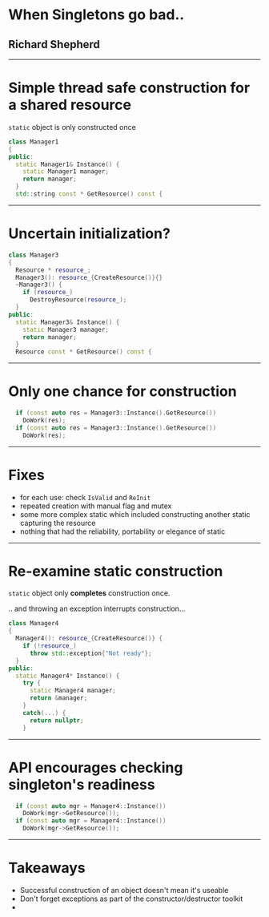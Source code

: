 # When Singletons go bad..

## Richard Shepherd

---

# Simple thread safe construction for a shared resource
`static` object is only constructed once

```cpp
class Manager1
{
public:
  static Manager1& Instance() {
    static Manager1 manager;
    return manager;
  }
  std::string const * GetResource() const {
```

<!---
In c++11 `static` was improved to have threadsafe initialization.
AKA the Scott Meyers Singleton for his popularization of it.
Much better than previous, platform specific initialization or static variables created at compile object scope.
-->

---

# Uncertain initialization?

```cpp
class Manager3
{
  Resource * resource_;
  Manager3(): resource_{CreateResource()}{}
  ~Manager3() {
    if (resource_)
      DestroyResource(resource_);
  }
public:
  static Manager3& Instance() {
    static Manager3 manager;
    return manager;
  }
  Resource const * GetResource() const {
```

<!---
A recent bug investigation eventually pointed the finger at a singleton that kept being glanced over because everyone knew it was safe.
The singleton was created (using a 3rdparty c-library call), the resource was accessed and the handle passed to another c-function, which internally was deallocating it, with a bang!
Once realized, it was an obvious hole, but how to spot, manage and avoid or recover from the problem - hidden inside the singleton constructor, which could only be tried once?
-->

---

# Only one chance for construction

```cpp
  if (const auto res = Manager3::Instance().GetResource())
    DoWork(res);
  if (const auto res = Manager3::Instance().GetResource())
    DoWork(res);
```

<!---
Even if we now checked for it on calls, the singleton had already been created and wouldn't retry getting the resource which might now be available
-->

---

# Fixes

- for each use: check `IsValid` and `ReInit`
- repeated creation with manual flag and mutex
- some more complex static which included constructing another static capturing the resource
- nothing that had the reliability, portability or elegance of static

---

# Re-examine static construction
`static` object only **completes** construction once.

.. and throwing an exception interrupts construction...

```cpp
class Manager4
{
  Manager4(): resource_{CreateResource()} {
    if (!resource_)
      throw std::exception{"Not ready"};
  }
public:
  static Manager4* Instance() {
    try {
      static Manager4 manager;
      return &manager;
    }
    catch(...) {
      return nullptr;
    }
```

<!---
I'm not quoting from the standard - just that team's evolving mental model
Note that the catch forces us to consider what to return in the absence of an instance,
which forces the change of the overall API
-->

---

# API encourages checking singleton's readiness

```cpp
  if (const auto mgr = Manager4::Instance())
    DoWork(mgr->GetResource());
  if (const auto mgr = Manager4::Instance())
    DoWork(mgr->GetResource());
```

<!---
.. but at the level of the singleton, not the more detailed internal objects
-->
---

# Takeaways

- Successful construction of an object doesn't mean it's useable
- Don't forget exceptions as part of the constructor/destructor toolkit
- 

